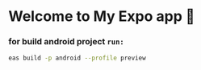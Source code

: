 # Welcome to My Expo app 👋

### for build android project `run:`  
```bash
eas build -p android --profile preview
```